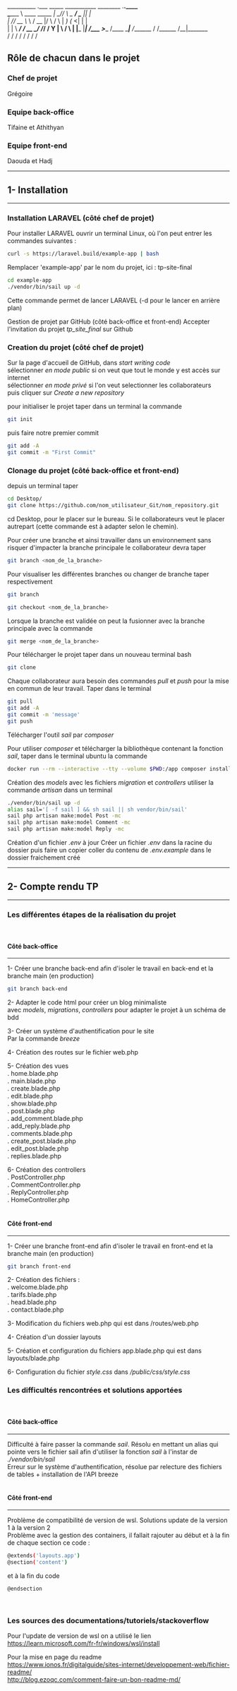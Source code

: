 __________                   .___ _____  ___________    ________ .__.____     
\______   \ ____ _____     __| _//     \ \_   _____/    \_____  \|__|    |    
 |       _// __ \\__  \   / __ |/  \ /  \ |    __)_       _(__  <|  |    |    
 |    |   \  ___/ / __ \_/ /_/ /    Y    \|        \     /       \  |    |___ 
 |____|_  /\___  >____  /\____ \____|__  /_______  /    /______  /__|_______ \
        \/     \/     \/      \/       \/        \/            \/           \/                                                                                                        
                                                                        
## Rôle de chacun dans le projet

### Chef de projet  
Grégoire

### Equipe back-office  
Tifaine et Athithyan

### Equipe front-end  
Daouda et Hadj  

***
## 1- Installation
***
### Installation LARAVEL (côté chef de projet)

Pour installer LARAVEL ouvrir un terminal Linux, où l'on peut entrer les commandes suivantes :  
```sh
curl -s https://laravel.build/example-app | bash
```
Remplacer 'example-app' par le nom du projet, ici : tp-site-final 

```sh
cd example-app  
./vendor/bin/sail up -d
```
Cette commande permet de lancer LARAVEL (-d pour le lancer en arrière plan)

Gestion de projet par GitHub (côté back-office et front-end)
Accepter l'invitation du projet *tp_site_final* sur Github 


### Creation du projet (côté chef de projet)
Sur la page d'accueil de GitHub, dans *start writing code*  
sélectionner *en mode public* si on veut que tout le monde y est accès sur internet  
sélectionner *en mode privé* si l'on veut selectionner les collaborateurs  
puis cliquer sur *Create a new repository*


pour initialiser le projet taper dans un terminal la commande 
```sh  
git init
```
puis faire notre premier commit  
```sh 
git add -A
git commit -m "First Commit"
```
### Clonage du projet (côté back-office et front-end)

depuis un terminal taper 
```sh  
cd Desktop/
git clone https://github.com/nom_utilisateur_Git/nom_repository.git
```
cd Desktop, pour le placer sur le bureau. Si le collaborateurs veut le placer autrepart (cette commande est à adapter selon le chemin).

Pour créer une branche et ainsi travailler dans un environnement sans risquer d'impacter la branche principale le collaborateur devra taper  
```sh
git branch <nom_de_la_branche>
```
Pour visualiser les différentes branches ou changer de branche taper respectivement  
```sh 
git branch

git checkout <nom_de_la_branche>
```
Lorsque la branche est validée on peut la fusionner avec la branche principale avec la commande  
```sh
git merge <nom_de_la_branche>
```
Pour télécharger le projet taper dans un nouveau terminal bash  
```sh 
git clone 
``` 
Chaque collaborateur aura besoin des commandes *pull* et *push* pour la mise en commun de leur travail. Taper dans le terminal    
```sh
git pull
git add -A
git commit -m 'message'
git push
``` 
Télécharger l'outil *sail* par *composer*  

Pour utiliser *composer* et télécharger la bibliothèque contenant la fonction *sail*, taper dans le terminal ubuntu la commande   
```sh
docker run --rm --interactive --tty --volume $PWD:/app composer install  
```
Création des *models* avec les fichiers *migration* et *controllers* utiliser la commande *artisan* dans un terminal  

```sh
./vendor/bin/sail up -d   
alias sail='[ -f sail ] && sh sail || sh vendor/bin/sail'   
sail php artisan make:model Post -mc   
sail php artisan make:model Comment -mc   
sail php artisan make:model Reply -mc    
``` 
Création d'un fichier *.env* à jour
Créer un fichier *.env* dans la racine du dossier puis faire un copier coller du contenu de *.env.example* dans le dossier fraichement créé 
***
## 2- Compte rendu TP
***

### Les différentes étapes de la réalisation du projet

<br>

#### Côté back-office
-----
1- Créer une branche back-end afin d'isoler le travail en back-end et la branche main (en production)  
```sh
git branch back-end
``` 

2- Adapter le code html pour créer un blog minimaliste  
avec *models*, *migrations*, *controllers* pour adapter le projet à un schéma de bdd  

3- Créer un système d'authentification pour le site  
Par la commande *breeze*   

4- Création des routes sur le fichier web.php  

5- Création des vues  
. home.blade.php      
. main.blade.php    
. create.blade.php    
. edit.blade.php     
. show.blade.php    
. post.blade.php  
. add_comment.blade.php   
. add_reply.blade.php    
. comments.blade.php    
. create_post.blade.php     
. edit_post.blade.php      
. replies.blade.php     

6- Création des controllers  
. PostController.php    
. CommentController.php   
. ReplyController.php  
. HomeController.php  
<br>

#### Côté front-end
-----
1- Créer une branche front-end afin d'isoler le travail en front-end et la branche main (en production)  
```sh
git branch front-end
``` 

2- Création des fichiers :  
. welcome.blade.php  
. tarifs.blade.php  
. head.blade.php  
. contact.blade.php  

3- Modification du fichiers web.php qui est dans /routes/web.php  

4- Création d'un dossier layouts  

5- Création et configuration du fichiers app.blade.php qui est dans layouts/blade.php 

6- Configuration du fichier *style.css* dans */public/css/style.css*


### Les difficultés rencontrées et solutions apportées
<br>

#### Côté back-office
-----
Difficulté à faire passer la commande *sail*. Résolu en mettant un alias qui pointe vers le fichier sail afin d'utiliser la fonction *sail* à l'instar de *./vendor/bin/sail*  
Erreur sur le système d'authentification, résolue par relecture des fichiers de tables + installation de l'API breeze  
<br>

#### Côté front-end  
----- 
Problème de compatibilité de version de wsl. Solutions update de la version 1 à la version 2   
Problème avec la gestion des containers, il fallait rajouter au début et à la fin de chaque section ce code :  
```sh
@extends('layouts.app')  
@section('content')  
```
et à la fin du code
```sh  
@endsection  
```
<br>

### Les sources des documentations/tutoriels/stackoverflow

Pour l'update de version de wsl on a utilisé le lien  
https://learn.microsoft.com/fr-fr/windows/wsl/install  

Pour la mise en page du readme  
https://www.ionos.fr/digitalguide/sites-internet/developpement-web/fichier-readme/  
http://blog.ezoqc.com/comment-faire-un-bon-readme-md/  
